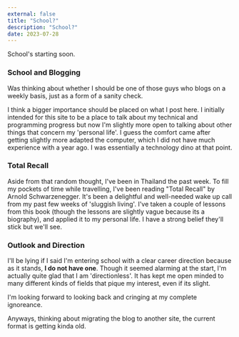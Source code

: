 ```yaml
---
external: false
title: "School?"
description: "School?"
date: 2023-07-28
---
```

School's starting soon.

### School and Blogging
Was thinking about whether I should be one of those guys who blogs on a weekly basis, just as a form of a sanity check.

I think a bigger importance should be placed on what I post here. I initially intended for this site to be a place to talk about my technical and programming progress but now I'm slightly more open to talking about other things that concern my 'personal life'. I guess the comfort came after getting slightly more adapted the computer, which I did not have much experience with a year ago. I was essentially a technology dino at that point. 


### Total Recall 
Aside from that random thought, I've been in Thailand the past week. To fill my pockets of time while travelling, I've been reading "Total Recall" by Arnold Schwarzenegger. It's been a delightful and well-needed wake up call from my past few weeks of 'sluggish living'. I've taken a couple of lessons from this book (though the lessons are slightly vague because its a biography), and applied it to my personal life. I have a strong belief they'll stick but we'll see.

### Outlook and Direction
I'll be lying if I said I'm entering school with a clear career direction because as it stands, **I do not have one**. Though it seemed alarming at the start, I'm actually quite glad that I am 'directionless'. It has kept me open minded to many different kinds of fields that pique my interest, even if its slight.

I'm looking forward to looking back and cringing at my complete ignoreance.

Anyways, thinking about migrating the blog to another site, the current format is getting kinda old.

